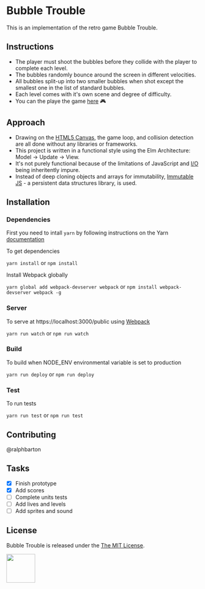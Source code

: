 # Bubble Trouble

This is an implementation of the retro game Bubble Trouble. 

## Instructions

- The player must shoot the bubbles before they collide with the player to complete each level. 
- The bubbles randomly bounce around the screen in different velocities. 
- All bubbles split-up into two smaller bubbles when shot except the smallest one in the list of standard bubbles. 
- Each level comes with it's own scene and degree of difficulty. 
- You can the playe the game [here](https://khaleed.github.io/bubble-trouble) :video_game:

## Approach

- Drawing on the [HTML5 Canvas](https://developer.mozilla.org/en-US/docs/Web/API/Canvas_API), the game loop, and collision detection are all done without any libraries or frameworks. 
- This project is written in a functional style using the Elm Architecture: Model -> Update -> View. 
- It's not purely functional because of the limitations of JavaScript and [I/O](https://en.wikipedia.org/wiki/Input/output) being inheritently impure. 
- Instead of deep cloning objects and arrays for immutability, [Immutable JS](http://facebook.github.io/immutable-js/docs/#/) - a persistent data structures library, is used.

## Installation

### Dependencies

First you need to intall `yarn` by following instructions on the Yarn [documentation](https://yarnpkg.com/en/docs/install)

To get dependencies

`yarn install` or `npm install`

Install Webpack globally 

`yarn global add webpack-devserver webpack` or `npm install webpack-devserver webpack -g`

### Server

To serve at https://localhost:3000/public using [Webpack](https://webpack.js.org/)

`yarn run watch` or `npm run watch`

### Build

To build when NODE_ENV environmental variable is set to production

`yarn run deploy` or `npm run deploy`

### Test

To run tests

`yarn run test` or `npm run test`

## Contributing

@ralphbarton

## Tasks

- [x] Finish prototype
- [x] Add scores
- [ ] Complete units tests
- [ ] Add lives and levels 
- [ ] Add sprites and sound

## License

Bubble Trouble is released under the <a href="https://opensource.org/licenses/MIT">The MIT License<a/>.

<a href='http://www.recurse.com' title='Made with love at the Recurse Center'><img src='https://cloud.githubusercontent.com/assets/2883345/11322975/9e575dce-910b-11e5-9f47-1fb1b530a4bd.png' height='75px'/></a> 
